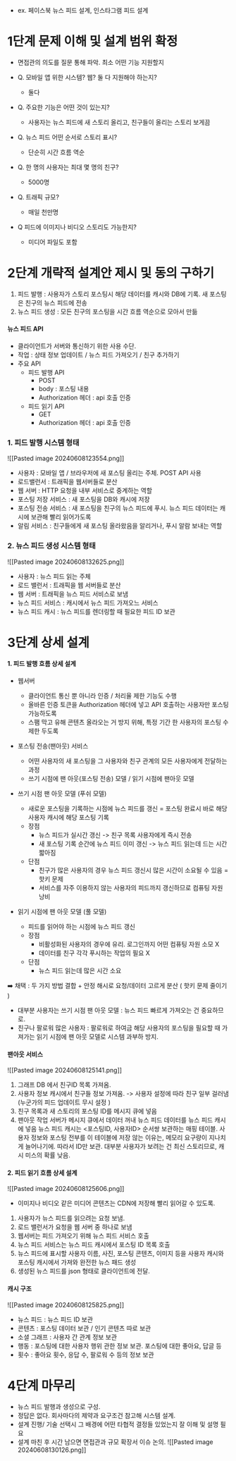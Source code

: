 * ex. 페이스북 뉴스 피드 설계, 인스타그램 피드 설계
# 1단계 문제 이해 및 설계 범위 확정
* 면접관의 의도를 질문 통해 파악. 최소 어떤 기능 지원할지

* Q. 모바일 앱 위한 시스템? 웹? 둘 다 지원해야 하는지?
	* 둘다
* Q. 주요한 기능은 어떤 것이 있는지?
	* 사용자는 뉴스 피드에 새 스토리 올리고, 친구들이 올리는 스토리 보게끔
* Q. 뉴스 피드 어떤 순서로 스토리 표시?
	* 단순히 시간 흐름 역순
* Q. 한 명의 사용자는 최대 몇 명의 친구?
	* 5000명
* Q. 트래픽 규모?
	* 매일 천만명
* Q 피드에 이미지나 비디오 스토리도 가능한지?
	* 미디어 파일도 포함

# 2단계 개략적 설계안 제시 및 동의 구하기
1. 피드 발행 : 사용자가 스토리 포스팅시 해당 데이터를 캐시와 DB에 기록. 새 포스팅은 친구의 뉴스 피드에 전송
2. 뉴스 피드 생성 : 모든 친구의 포스팅을 시간 흐름 역순으로 모아서 만듦

#### 뉴스 피드 API
* 클라이언트가 서버와 통신하기 위한 사용 수단. 
* 작업 : 상태 정보 업데이트 / 뉴스 피드 가져오기 / 친구 추가하기
* 주요 API
	* 피드 발행 API
		* POST
		* body : 포스팅 내용
		* Authorization 헤더 : api 호출 인증
	* 피드 읽기 API
		* GET
		* Authorization 헤더 : api 호출 인증


### 1. 피드 발행 시스템 형태
![[Pasted image 20240608123554.png]]
* 사용자 : 모바일 앱 / 브라우저에 새 포스팅 올리는 주체. POST API 사용
* 로드밸런서 : 트래픽을 웹서버들로 분산
* 웹 서버 : HTTP 요청을 내부 서비스로 중계하는 역할
* 포스팅 저장 서비스 : 새 포스팅을 DB와 캐시에 저장
* 포스팅 전송 서비스 : 새 포스팅을 친구의 뉴스 피드에 푸시. 뉴스 피드 데이터는 캐시에 보관해 빨리 읽어가도록
* 알림 서비스 : 친구들에게 새 포스팅 올라왔음을 알리거나, 푸시 알람 보내는 역할

### 2. 뉴스 피드 생성 시스템 형태
![[Pasted image 20240608132625.png]]
* 사용자 : 뉴스 피드 읽는 주체
* 로드 밸런서 : 트래픽을 웹 서버들로 분산
* 웹 서버 : 트래픽을 뉴스 피드 서비스로 보냄
* 뉴스 피드 서비스 : 캐시에서 뉴스 피드 가져오느 서비스
* 뉴스 피드 캐시 : 뉴스 피드를 렌더링할 때 필요한 피드 ID 보관

# 3단계 상세 설계
#### 1. 피드 발행 흐름 상세 설계
* 웹서버
	* 클라이언트 통신 뿐 아니라 인증 / 처리율 제한 기능도 수행
	* 올바른 인증 토큰을 Authorization 헤더에 넣고 API 호출하는 사용자만 포스팅 가능하도록
	* 스팸 막고 유해 콘텐츠 올라오는 거 방지 위해, 특정 기간 한 사용자의 포스팅 수 제한 두도록
	
* 포스팅 전송(팬아웃) 서비스 
	* 어떤 사용자의 새 포스팅을 그 사용자와 친구 관계의 모든 사용자에게 전달하는 과정
	* 쓰기 시점에 팬 아웃(포스팅 전송) 모델 / 읽기 시점에 팬아웃 모델

* 쓰기 시점 팬 아웃 모델 (푸쉬 모델)
	* 새로운 포스팅을 기록하는 시점에 뉴스 피드를 갱신 = 포스팅 완료시 바로 해당 사용자 캐시에 해당 포스팅 기록
	* 장점
		* 뉴스 피드가 실시간 갱신 -> 친구 목록 사용자에게 즉시 전송
		* 새 포스팅 기록 순간에 뉴스 피드 이미 갱신 -> 뉴스 피드 읽는데 드는 시간 짧아짐
	* 단점
		* 친구가 많은 사용자의 경우 뉴스 피드 갱신시 많은 시간이 소요될 수 있음 = 핫키 문제
		* 서비스를 자주 이용하지 않는 사용자의 피드까지 갱신하므로 컴퓨팅 자원 낭비
* 읽기 시점에 팬 아웃 모델 (풀 모델)
	* 피드를 읽어야 하는 시점에 뉴스 피드 갱신
	* 장점
		* 비활성화된 사용자의 경우에 유리. 로그인까지 어떤 컴퓨팅 자원 소모 X
		* 데이터를 친구 각각 푸시하는 작업의 필요 X 
	* 단점
		* 뉴스 피드 읽는데 많은 시간 소요
 
➡️ 채택 : 두 가지 방법 결합 + 안정 해시로 요청/데이터 고르게 분산 ( 핫키 문제 줄이기 )
* 대부분 사용자는 쓰기 시점 팬 아웃 모델 : 뉴스 피드 빠르게 가져오는 건 중요하므로.
* 친구나 팔로워 많은 사용자 : 팔로워로 하여금 해당 사용자의 포스팅을 필요할 때 가져가는 읽기 시점에 팬 아웃 모델로 시스템 과부하 방지.

#### 팬아웃 서비스
![[Pasted image 20240608125141.png]]

1. 그래프 DB 에서 친구ID 목록 가져옴.
2. 사용자 정보 캐시에서 친구들 정보 가져옴. -> 사용자 설정에 따라 친구 일부 걸러냄 (누군가의 피드 업데이트 무시 설정 )
3. 친구 목록과 새 스토리의 포스팅 ID를 메시지 큐에 넣음
4. 팬아웃 작업 서버가 메시지 큐에서 데이터 꺼내 뉴스 피드 데이터를 뉴스 피드 캐시에 넣음
	뉴스 피드 캐시는 <포스팅ID, 사용자ID> 순서쌍 보관하는 매핑 테이블.
	사용자 정보와 포스팅 전부를 이 테이블에 저장 않는 이유는, 메모리 요구량이 지나치게 늘어나기에. 따라서 ID만 보관. 
	대부분 사용자가 보려는 건 최신 스토리므로, 캐시 미스의 확률 낮음.

#### 2. 피드 읽기 흐름 상세 설계
![[Pasted image 20240608125606.png]]

* 이미지나 비디오 같은 미디어 콘텐츠는 CDN에 저장해 빨리 읽어갈 수 있도록.

1. 사용자가 뉴스 피드를 읽으려는 요청 보냄.
2. 로드 밸런서가 요청을 웹 서버 중 하나로 보냄
3. 웹서버는 피드 가져오기 위해 뉴스 피드 서비스 호출
4. 뉴스 피드 서비스는 뉴스 피드 캐시에서 포스팅 ID 목록 호출
5. 뉴스 피드에 표시할 사용자 이름, 사진, 포스팅 콘텐츠, 이미지 등을 사용자 캐시와 포스팅 캐시에서 가져와 완전한 뉴스 패드 생성
6. 생성된 뉴스 피드를 json 형태로 클라이언트에 전달.

#### 캐시 구조
![[Pasted image 20240608125825.png]]
* 뉴스 피드 : 뉴스 피드 ID 보관
* 콘텐츠 : 포스팅 데이터 보관 / 인기 콘텐츠 따로 보관
* 소셜 그래프 : 사용자 간 관계 정보 보관
* 행동 : 포스팅에 대한 사용자 행위 관한 정보 보관. 포스팅에 대한 좋아요, 답글 등
* 횟수 : 좋아요 횟수, 응답 수, 팔로워 수 등의 정보 보관


# 4단계 마무리
* 뉴스 피드 발행과 생성으로 구성.
* 정답은 없다. 회사마다의 제약과 요구조건 참고해 시스템 설계.
* 설계 진행/ 기술 선택시 그 배경에 어떤 타협적 결정들 있었는지 잘 이해 및 설명 필요
* 설계 마친 후 시간 남으면 면접관과 규모 확장서 이슈 논의.
	![[Pasted image 20240608130126.png]]
	